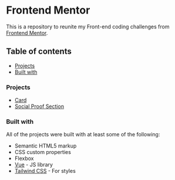 # Frontend Mentor

This is a repository to reunite my Front-end coding challenges from [Frontend Mentor](https://www.frontendmentor.io/).

## Table of contents

- [Projects](#projects)
- [Built with](#built-with)

### Projects

- [Card](card/)
- [Social Proof Section](social-proof-section/)

### Built with

All of the projects were built with at least some of the following:

- Semantic HTML5 markup
- CSS custom properties
- Flexbox
- [Vue](https://vuejs.org/) - JS library
- [Tailwind CSS](https://tailwindcss.com/) - For styles
